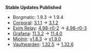 **Stable Updates Published**

* Borgmatic: 1.9.3 -> 1.9.4
* [Corporal](https://github.com/devture/matrix-corporal): [3.1.1](https://github.com/devture/matrix-corporal/releases/tag/3.1.1) -> [3.1.2](https://github.com/devture/matrix-corporal/releases/tag/3.1.2)
* [Exim Relay](https://github.com/devture/exim-relay): [4.98-r0-2](https://github.com/devture/exim-relay/releases/tag/4.98-r0-2) -> [4.98-r0-3](https://github.com/devture/exim-relay/releases/tag/4.98-r0-3)
* [Grafana](https://github.com/grafana/grafana): [11.3.2](https://github.com/grafana/grafana/releases/tag/v11.3.2) -> [11.4.0](https://github.com/grafana/grafana/releases/tag/v11.4.0)
* [Mjolnir](https://github.com/matrix-org/mjolnir): [v1.8.3](https://github.com/matrix-org/mjolnir/releases/tag/v1.8.3) -> [v1.9.0](https://github.com/matrix-org/mjolnir/releases/tag/v1.9.0)
* [Vaultwarden](https://github.com/dani-garcia/vaultwarden): [1.32.5](https://github.com/dani-garcia/vaultwarden/releases/tag/1.32.5) -> [1.32.6](https://github.com/dani-garcia/vaultwarden/releases/tag/1.32.6)
